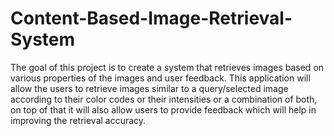 # Content-Based-Image-Retrieval-System
The goal of this project is to create a system that retrieves images based on various properties of the images and user feedback. This application will allow the users to retrieve images similar to a query/selected image according to their color codes or their intensities or a combination of both, on top of that it will also allow users to provide feedback which will help in improving the retrieval accuracy.
